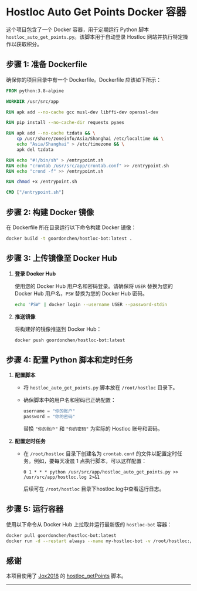 # Hostloc Auto Get Points Docker 容器

这个项目包含了一个 Docker 容器，用于定期运行 Python 脚本 `hostloc_auto_get_points.py`。该脚本用于自动登录 Hostloc 网站并执行特定操作以获取积分。

## 步骤 1: 准备 Dockerfile

确保你的项目目录中有一个 Dockerfile。Dockerfile 应该如下所示：

```Dockerfile
FROM python:3.8-alpine

WORKDIR /usr/src/app

RUN apk add --no-cache gcc musl-dev libffi-dev openssl-dev

RUN pip install --no-cache-dir requests pyaes

RUN apk add --no-cache tzdata && \
    cp /usr/share/zoneinfo/Asia/Shanghai /etc/localtime && \
    echo "Asia/Shanghai" > /etc/timezone && \
    apk del tzdata

RUN echo "#!/bin/sh" > /entrypoint.sh
RUN echo "crontab /usr/src/app/crontab.conf" >> /entrypoint.sh
RUN echo "crond -f" >> /entrypoint.sh

RUN chmod +x /entrypoint.sh

CMD ["/entrypoint.sh"]
```

## 步骤 2: 构建 Docker 镜像

在 Dockerfile 所在目录运行以下命令构建 Docker 镜像：

```bash
docker build -t goordonchen/hostloc-bot:latest .
```

## 步骤 3: 上传镜像至 Docker Hub

1. **登录 Docker Hub**

    使用您的 Docker Hub 用户名和密码登录。请确保将 `USER` 替换为您的 Docker Hub 用户名，`PSW` 替换为您的 Docker Hub 密码。

    ```bash
    echo 'PSW' | docker login --username USER --password-stdin
    ```

2. **推送镜像**

    将构建好的镜像推送到 Docker Hub：

    ```bash
    docker push goordonchen/hostloc-bot:latest
    ```

## 步骤 4: 配置 Python 脚本和定时任务

1. **配置脚本**

    - 将 `hostloc_auto_get_points.py` 脚本放在 `/root/hostloc` 目录下。
    - 确保脚本中的用户名和密码已正确配置：

        ```python
        username = "你的账户"
        password = "你的密码"
        ```

        替换 `"你的账户"` 和 `"你的密码"` 为实际的 Hostloc 账号和密码。

2. **配置定时任务**

    - 在 `/root/hostloc` 目录下创建名为 `crontab.conf` 的文件以配置定时任务。例如，要每天凌晨 1 点执行脚本，可以这样配置：

        ```
        0 1 * * * python /usr/src/app/hostloc_auto_get_points.py >> /usr/src/app/hostloc.log 2>&1
        ```
        后续可在 `/root/hostloc` 目录下hostloc.log中查看运行日志。

## 步骤 5: 运行容器

使用以下命令从 Docker Hub 上拉取并运行最新版的 `hostloc-bot` 容器：

```bash
docker pull goordonchen/hostloc-bot:latest
docker run -d --restart always --name my-hostloc-bot -v /root/hostloc:/usr/src/app goordonchen/hostloc-bot:latest
```

## 感谢

本项目使用了 [Jox2018](https://github.com/Jox2018) 的 [hostloc_getPoints](https://github.com/Jox2018/hostloc_getPoints) 脚本。

---
